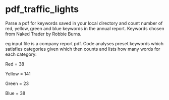# pdf_traffic_lights

Parse a pdf for keywords saved in your local directory and count number of red, yellow, green and blue keywords in the annual report. Keywords chosen from Naked Trader by Robbie Burns.

eg input file is a company report pdf. Code analyses preset keywords which satisfies categories given which then counts and lists how many words for each category:

Red = 38

Yellow = 141

Green = 23

Blue = 38
